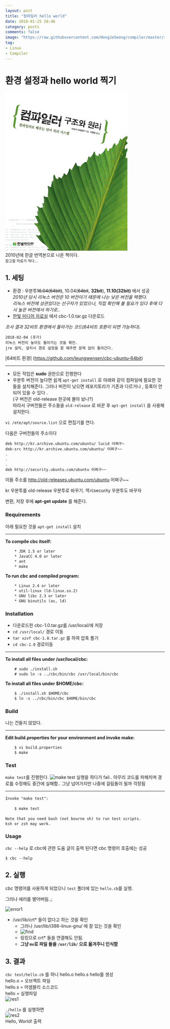 ```yaml
---
layout: post
title: "컴파일러 hello world"
date: 2018-01-25 20:48
category: posts
comments: false
image: "https://raw.githubusercontent.com/HongJeSeong/compiler/master/image/res2.PNG"
tag:
- Linux
- Compiler
---
```


# 환경 설정과 hello world 찍기

![컴파일러 책(나뭇잎)](https://raw.githubusercontent.com/HongJeSeong/compiler/master/image/bookCover.PNG)  
2010년에 한글 번역본으로 나온 책이다.  
<small>참고할 자료가 적다...</small>

## 1. 세팅
- 환경 : 우분투~~16.04(64bit)~~, 10.04(~~64bit~~, **32bit**), **11.10(32bit)** 에서 성공  
   _2010년 당시 리눅스 버전은 10 버전이기 때문에 나는 낮은 버전을 택했다.  
리눅스 버전에 상관있다는 선구자가 있었으나, 직접 확인해 볼 필요가 있다 후에 다시 높은 버전에서 하기로.._  
- [한빛 미디어 자료실](http://dw.hanbit.co.kr/exam/1768/) 에서 cbc-1.0.tar.gz 다운로드

_조사 결과  32비트 환경에서 돌아가는 코드(64비트 호환이 되면 가능하다)._
```
2018-02-04 (추가)
리눅스 버전이 높아도 돌아가는 것을 확인.  
jre 설치, 설치시 경로 설정을 잘 해주면 문제 없이 돌아간다.
```
 [64비트 환경] (https://github.com/leungwensen/cbc-ubuntu-64bit)

----------------------------------------------
* 모든 작업은 **sudo** 권한으로 진행한다
* 우분투 버전이 높다면 쉽게  ``` apt-get install ``` 로 아래와 같이 컴파일에 필요한 것들을 설치해준다.   그러나 버전이 낮으면 레포지토리가 기존과 다르거나 , 등록이 안되어 있을 수 있다 .  
 (구 버전은 old-release 한곳에 몰아 놨나?)  
 따라서 구버전들은 주소들을 ``` old-release ``` 로 바꾼 후 ```apt-get install``` 을 사용해 설치한다.


``` vi /ete/apt/source.list ``` 으로  편집기를 연다.


다음은 구버전들의 주소이다
```
deb http://kr.archive.ubuntu.com/ubuntu/ lucid 어쩌구~
deb-src http://kr.archive.ubuntu.com/ubuntu/ 어쩌구~~
.
.
.
deb http://security.ubuntu.com/ubuntu 어쩌구~~
```
이들 주소를 http://old-releases.ubuntu.com/ubuntu 어쩌구~~

kr 우분투를 old-release 우분투로 바꾸기.
역시security 우분투도 바꾸자

변환, 저장 후에 **apt-get update** 를 해준다.



### Requirements

아래 필요한 것을 ```apt-get install```  설치

----------------------------------------------


**To compile cbc itself:**

        * JDK 1.5 or later
        * JavaCC 4.0 or later
        * ant
        * make

**To run cbc and compiled program:**

        * Linux 2.4 or later
        * util-linux (ld-linux.so.2)
        * GNU libc 2.3 or later
        * GNU binutils (as, ld)


### Installation

- 다운로드한 cbc-1.0.tar.gz를  /usr/local/에 저장
- ```cd /usr/local/``` 경로 이동
- ```tar xzvf cbc-1.0.tar.gz``` 를 하여 압축 풀기
- ```cd cbc-1.0``` 경로이동

----------------------------------------------

**To install all files under /usr/local/cbc:**

        # sudo ./install.sh
        # sudo ln -s ../cbc/bin/cbc /usr/local/bin/cbc

**To install all files under $HOME/cbc:**

        $ ./install.sh $HOME/cbc
        $ ln -s ../cbc/bin/cbc $HOME/bin/cbc


### Build

나는 건들지 않았다.  


  
----------------------------------------------

**Edit build.properties for your environment and invoke make:**

        $ vi build.properties
        $ make


### Test

```make test```를 진행한다.
![make test](https://raw.githubusercontent.com/HongJeSeong/compiler/master/image/makeTest.PNG)  실행을 하다가 fail.. 아무리 코드를 파해치며 경로를 수정해도 중간에 실패함..  그냥 넘어가지만 나중에 걸림돌이 될까 걱정됨  
  
----------------------------------------------

    Invoke "make test":

        $ make test

    Note that you need bash (not bourne sh) to run test scripts.
    ksh or zsh may work.


### Usage

```cbc --help``` 로 cbc에 관한 도움 글이 출력 된다면 cbc 명령어 호출에는 성공


    $ cbc --help


## 2. 실행


cbc 명령어를 사용하게 되었으니 ```test``` 폴더에 있는 ```hello.cb```를 실행.

그러나 에러를 뱉어버림..;  

![error1](https://raw.githubusercontent.com/HongJeSeong/compiler/master/image/compileError.PNG)  
- /usr/lib/crt* 들이 없다고 하는 것을 확인
  - 그러나 /usr/lib/i386-linux-gnu/ 에 잘 있는 것을 확인
  - ![find](https://raw.githubusercontent.com/HongJeSeong/compiler/master/image/findCrt.PNG)
  - 링킹으로 crt* 들을 연결해도 안됨.
  - **그냥 ```mv```로 파일 들을 ```/usr/lib/``` 으로 옮겨주니 인식함**

## 3. 결과

```cbc test/hello.cb``` 를 하니 hello.o hello.s hello를 생성  
hello.o = 오브젝트 파일  
hello.s = 어셈블리 소스코드  
hello = 실행파일    
![res1](https://raw.githubusercontent.com/HongJeSeong/compiler/master/image/res1.PNG)  

```./hello``` 를 실행하면   
![res2](https://raw.githubusercontent.com/HongJeSeong/compiler/master/image/res2.PNG)  
    Hello, World! 출력

